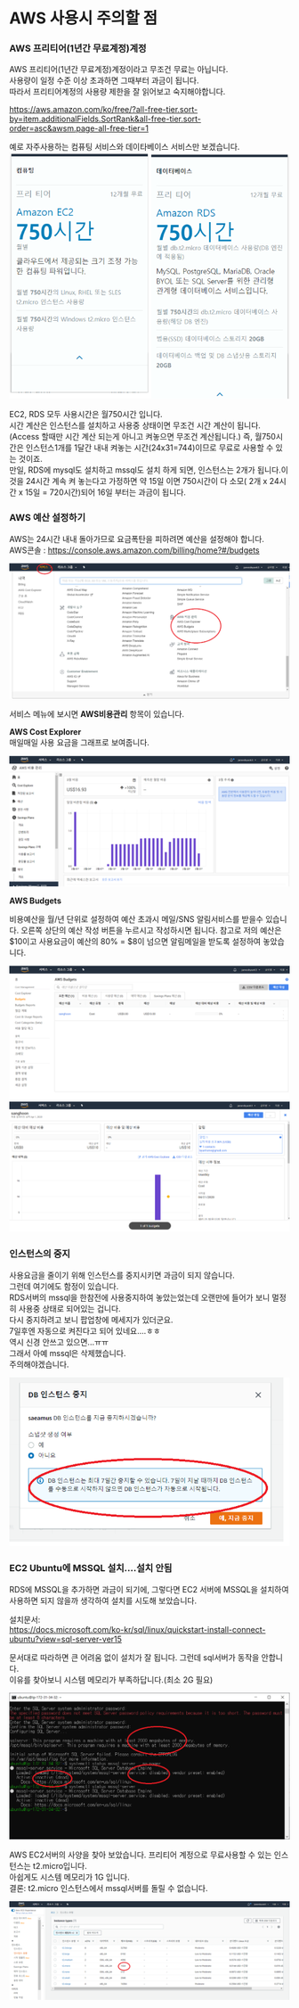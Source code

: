 # AWS 사용시 주의할 점

### AWS 프리티어(1년간 무료계정)계정

AWS 프리티어(1년간 무료계정)계정이라고 무조건 무료는 아닙니다.  
사용량이 일정 수준 이상 초과하면 그때부터 과금이 됩니다.  
따라서 프리티어계정의 사용량 제한을 잘 읽어보고 숙지해야합니다.

https://aws.amazon.com/ko/free/?all-free-tier.sort-by=item.additionalFields.SortRank&all-free-tier.sort-order=asc&awsm.page-all-free-tier=1

예로 자주사용하는 컴퓨팅 서비스와 데이타베이스 서비스만 보겠습니다.
![ec2](./images/aws/프리티어ec2rds.png)

EC2, RDS 모두 사용시간은 월750시간 입니다.  
시간 계산은 인스턴스를 설치하고 사용중 상태이면 무조건 시간 계산이 됩니다.(Access 할때만 시간 계산 되는게 아니고 켜놓으면 무조건 계산됩니다.)
즉, 월750시간은 인스턴스1개를 1달간 내내 켜놓는 시간(24x31=744)이므로 무료로 사용할 수 있는 것이죠.  
만일, RDS에 mysql도 설치하고 mssql도 설치 하게 되면, 인스턴스는 2개가 됩니다.이것을 24시간 계속 켜 놓는다고 가정하면 약 15일 이면 750시간이 다 소모( 2개 x 24시간 x 15일 = 720시간)되어 16일 부터는 과금이 됩니다.

### AWS 예산 설정하기

AWS는 24시간 내내 돌아가므로 요금폭탄을 피하려면 예산을 설정해야 합니다.  
AWS콘솔 : https://console.aws.amazon.com/billing/home?#/budgets

![서비스](./images/aws/aws비용관리.png)

서비스 메뉴에 보시면 **AWS비용관리** 항목이 있습니다.

**AWS Cost Explorer**  
매일매일 사용 요금을 그래프로 보여줍니다.

![CostExplorer](./images/aws/AwsCostExplorer.png)

**AWS Budgets**

비용예산을 월/년 단위로 설정하여 예산 초과시 메일/SNS 알림서비스를 받을수 있습니다.
오른쪽 상단의 예산 작성 버튼을 누르시고 작성하시면 됩니다.
참고로 저의 예산은 $10이고 사용요금이 예산의 80% = $8이 넘으면 알림메일을 받도록 설정하여 놓았습니다.

![Budgets](./images/aws/AwsBudgets.png)  
![BudgetJames](./images/aws/BudgetJames.png)

### 인스턴스의 중지

사용요금을 줄이기 위해 인스턴스를 중지시키면 과금이 되지 않습니다.  
그런데 여기에도 함정이 있습니다.  
RDS서버의 mssql을 한참전에 사용중지하여 놓았는었는데 오랜만에 들어가 보니 멀정히 사용중 상태로 되어있는 겁니다.  
다시 중지하려고 보니 팝업창에 메세지가 있더군요.  
7일후엔 자동으로 켜진다고 되어 있네요....ㅎㅎ  
역시 신경 안쓰고 있으면...ㅠㅠ  
그래서 아예 mssql은 삭제했습니다.  
주의해야겠습니다.

![dbMessage](./images/aws/dbMessage.png)

### EC2 Ubuntu에 MSSQL 설치....설치 안됨

RDS에 MSSQL을 추가하면 과금이 되기에, 그렇다면 EC2 서버에 MSSQL을 설치하여 사용하면 되지 않을까 생각하여 설치를 시도해 보았습니다.

설치문서:  
https://docs.microsoft.com/ko-kr/sql/linux/quickstart-install-connect-ubuntu?view=sql-server-ver15

문서대로 따라하면 큰 어려움 없이 설치가 잘 됩니다.
그런데 sql서버가 동작을 안합니다.  
이유를 찾아보니 시스템 메모리가 부족하답니다.(최소 2G 필요)

![mssqlError](./images/aws/mssqlError.png)

AWS EC2서버의 사양을 찾아 보았습니다.
프리티어 계정으로 무료사용할 수 있는 인스턴스는 t2.micro입니다.  
아쉽게도 시스템 메모리가 1G 입니다.  
결론: t2.micro 인스턴스에서 mssql서버를 돌릴 수 없습니다.

![t2micro](./images/aws/t2micro.png)
